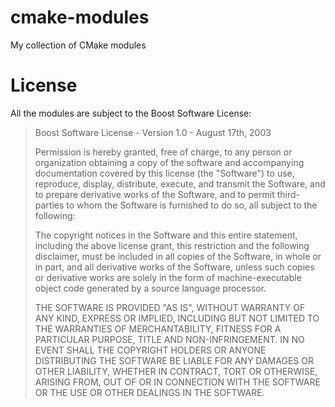 cmake-modules
=============

My collection of CMake modules

License
=======

All the modules are subject to the Boost Software License:

>Boost Software License - Version 1.0 - August 17th, 2003
>
>Permission is hereby granted, free of charge, to any person or organization
>obtaining a copy of the software and accompanying documentation covered by
>this license (the "Software") to use, reproduce, display, distribute,
>execute, and transmit the Software, and to prepare derivative works of the
>Software, and to permit third-parties to whom the Software is furnished to
>do so, all subject to the following:
>
>The copyright notices in the Software and this entire statement, including
>the above license grant, this restriction and the following disclaimer,
>must be included in all copies of the Software, in whole or in part, and
>all derivative works of the Software, unless such copies or derivative
>works are solely in the form of machine-executable object code generated by
>a source language processor.
>
>THE SOFTWARE IS PROVIDED "AS IS", WITHOUT WARRANTY OF ANY KIND, EXPRESS OR
>IMPLIED, INCLUDING BUT NOT LIMITED TO THE WARRANTIES OF MERCHANTABILITY,
>FITNESS FOR A PARTICULAR PURPOSE, TITLE AND NON-INFRINGEMENT. IN NO EVENT
>SHALL THE COPYRIGHT HOLDERS OR ANYONE DISTRIBUTING THE SOFTWARE BE LIABLE
>FOR ANY DAMAGES OR OTHER LIABILITY, WHETHER IN CONTRACT, TORT OR OTHERWISE,
>ARISING FROM, OUT OF OR IN CONNECTION WITH THE SOFTWARE OR THE USE OR OTHER
>DEALINGS IN THE SOFTWARE.
